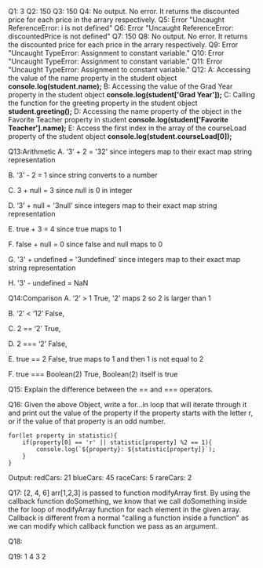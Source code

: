 Q1: 3
Q2: 150
Q3: 150
Q4: No output. No error. It returns the discounted price for each price in the arrary respectively. 
Q5: Error "Uncaught ReferenceError: i is not defined"
Q6: Error "Uncaught ReferenceError: discountedPrice is not defined"
Q7: 150
Q8: No output. No error. It returns the discounted price for each price in the arrary respectively. 
Q9: Error "Uncaught TypeError: Assignment to constant variable."
Q10: Error "Uncaught TypeError: Assignment to constant variable."
Q11: Error "Uncaught TypeError: Assignment to constant variable."
Q12: 
A: Accessing the value of the name property in the student object
**console.log(student.name);**
B: Accessing the value of the Grad Year property in the student object
**console.log(student['Grad Year']);**
C: Calling the function for the greeting property in the student object
**student.greeting();**
D: Accessing the name property of the object in the Favorite Teacher property in student
**console.log(student['Favorite Teacher'].name);**
E: Access the first index in the array of the courseLoad property of the student object
**console.log(student.courseLoad[0]);**

Q13:Arithmetic
A. ‘3’ + 2 = '32'
since integers map to their exact map string representation

B. ‘3’ - 2 = 1
since string converts to a number

C. 3 + null = 3
since null is 0 in integer

D. ‘3’ + null = '3null'
since integers map to their exact map string representation

E. true + 3 = 4
since true maps to 1

F. false + null = 0
since false and null maps to 0

G. '3' + undefined = '3undefined'
since integers map to their exact map string representation

H. '3' - undefined = NaN


Q14:Comparison
A. ‘2’ > 1
True, '2' maps 2 so 2 is larger than 1

B. ‘2’ < ‘12’
False, 

C. 2 == ‘2’
True, 

D. 2 === ‘2’
False, 

E. true == 2
False, true maps to 1 and then 1 is not equal to 2

F. true === Boolean(2)
True, Boolean(2) itself is true 

Q15: Explain the difference between the == and === operators.


Q16: Given the above Object, write a for...in loop that will iterate through it and print out the value of the property if the property starts with the letter r, or if the value of that property is an odd number.
```
for(let property in statistic){
    if(property[0] == 'r' || statistic[property] %2 == 1){
        console.log(`${property}: ${statistic[property]}`);
    }
}
```
Output:
redCars: 21
blueCars: 45
raceCars: 5
rareCars: 2

Q17: [2, 4, 6]
arr[1,2,3] is passed to function modifyArray first. By using the callback function doSomething, we know that we call doSomething inside the for loop of modifyArray function for each element in the given array.
Callback is different from a normal "calling a function inside a function" as we can modify which callback function we pass as an argument.

Q18:

Q19: 
1
4
3
2
 